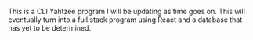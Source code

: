 This is a CLI Yahtzee program I will be updating as time goes on.
This will eventually turn into a full stack program using React and a database that
has yet to be determined.